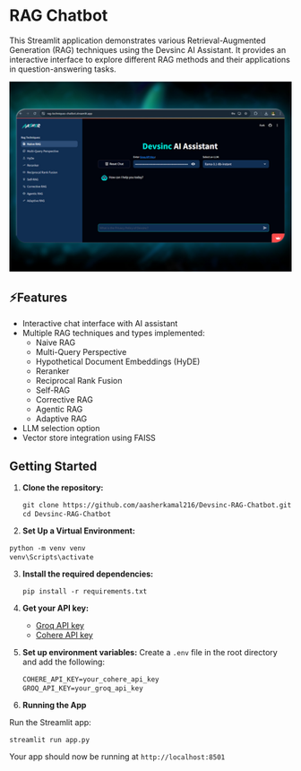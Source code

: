 # RAG Chatbot

This Streamlit application demonstrates various Retrieval-Augmented Generation (RAG) techniques using the Devsinc AI Assistant.
It provides an interactive interface to explore different RAG methods and their applications in question-answering tasks.

![Image](assets/devsinc.jpg)

## ⚡Features

- Interactive chat interface with AI assistant
- Multiple RAG techniques and types implemented:
  - Naive RAG
  - Multi-Query Perspective
  - Hypothetical Document Embeddings (HyDE)
  - Reranker
  - Reciprocal Rank Fusion
  - Self-RAG
  - Corrective RAG
  - Agentic RAG
  - Adaptive RAG
- LLM selection option
- Vector store integration using FAISS

## Getting Started

1. **Clone the repository:**
   ```
   git clone https://github.com/aasherkamal216/Devsinc-RAG-Chatbot.git
   cd Devsinc-RAG-Chatbot
   ```
2. **Set Up a Virtual Environment:**
```
python -m venv venv
venv\Scripts\activate
```
3. **Install the required dependencies:**
   ```
   pip install -r requirements.txt
   ```
4. **Get your API key:**
   - [Groq API key](https://console.groq.com/keys)
   - [Cohere API key](https://dashboard.cohere.com/api-keys)
   
5. **Set up environment variables:**
   Create a `.env` file in the root directory and add the following:
   ```
   COHERE_API_KEY=your_cohere_api_key
   GROQ_API_KEY=your_groq_api_key
   ```

6. **Running the App**

Run the Streamlit app:
```
streamlit run app.py
```
Your app should now be running at `http://localhost:8501`

